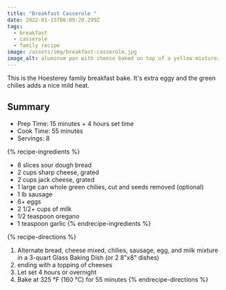 ```yaml
---
title: "Breakfast Casserole "
date: 2022-01-15T06:09:20.299Z
tags:
  - breakfast
  - casserole
  - family recipe
image: /assets/img/breakfast-casserole.jpg
image_alt: aluminum pan with cheese baked on top of a yellow mixture.
---
```

This is the Hoesterey family breakfast bake. It's extra eggy and the green chilies adds a nice mild heat.

## Summary
- Prep Time: 15 minutes + 4 hours set time
- Cook Time: 55 minutes
- Servings: 8

{% recipe-ingredients %}
- 8 slices sour dough bread
- 2 cups sharp cheese, grated
- 2 cups jack cheese, grated
- 1 large can whole green chilies, cut and seeds removed (optional)
- 1 lb sausage
- 6+ eggs
- 2 1/2+ cups of milk
- 1/2 teaspoon oregano
- 1 teaspoon garlic
{% endrecipe-ingredients %}

{% recipe-directions %}
1. Alternate bread, cheese mixed, chilies, sausage, egg, and milk mixture in a 3-quart Glass Baking Dish (or 2 8"x8" dishes)
1. ending with a topping of cheeses
1. Let set 4 hours or overnight
1. Bake at 325 °F (160 °C) for 55 minutes
{% endrecipe-directions %}